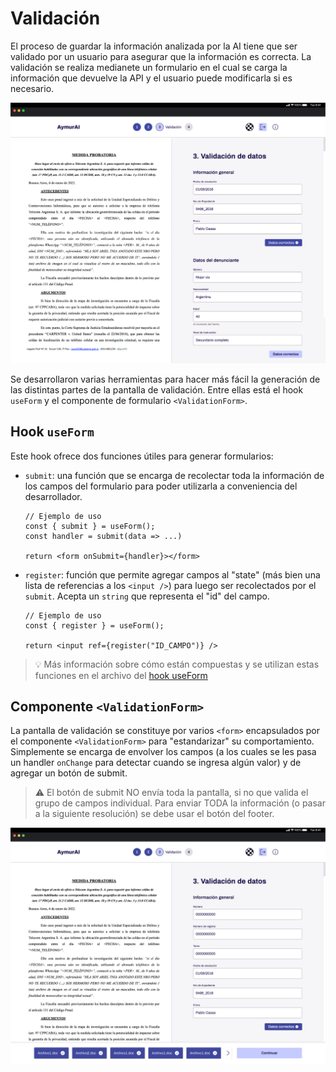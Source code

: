 # Validación

El proceso de guardar la información analizada por la AI tiene que ser validado
por un usuario para asegurar que la información es correcta. La validación se
realiza medianete un formulario en el cual se carga la información que devuelve
la API y el usuario puede modificarla si es necesario.

![Validation form view](../images/validation-form.png)

Se desarrollaron varias herramientas para hacer más fácil la generación de las
distintas partes de la pantalla de validación. Entre ellas está el hook
`useForm` y el componente de formulario `<ValidationForm>`.

## Hook `useForm`

Este hook ofrece dos funciones útiles para generar formularios:

- `submit`: una función que se encarga de recolectar toda la información de los
campos del formulario para poder utilizarla a conveniencia del desarrollador.

  ```tsx
  // Ejemplo de uso
  const { submit } = useForm();
  const handler = submit(data => ...)

  return <form onSubmit={handler}></form>
  ```

- `register`: función que permite agregar campos al "state" (más bien una
lista de referencias a los `<input />`) para luego ser recolectados por el
`submit`. Acepta un `string` que representa el "id" del campo.
  
    ```tsx
    // Ejemplo de uso
    const { register } = useForm();
  
    return <input ref={register("ID_CAMPO")} />
    ```

> 💡 Más información sobre cómo están compuestas y se utilizan estas funciones en
el archivo del [hook useForm](../../src/hooks/useForm/index.ts)

## Componente `<ValidationForm>`

La pantalla de validación se constituye por varios `<form>` encapsulados por el
componente `<ValidationForm>` para "estandarizar" su comportamiento.
Simplemente se encarga de envolver los campos (a los cuales se les pasa un
handler `onChange` para detectar cuando se ingresa algún valor) y de agregar un
botón de submit.

> ⚠️ El botón de submit NO envía toda la pantalla, si no que valida el grupo de
campos individual. Para enviar TODA la información (o pasar a la siguiente
resolución) se debe usar el botón del footer.

![Submit button](../images/submit-form.png)
